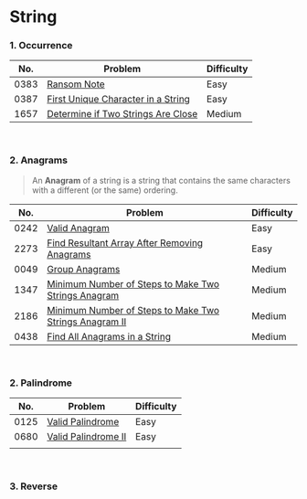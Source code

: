 # String

### 1. Occurrence 

| No.  | Problem                                                      | Difficulty |
| ---- | ------------------------------------------------------------ | ---------- |
| 0383 | [Ransom Note](https://leetcode.com/problems/ransom-note/)    | Easy       |
| 0387 | [First Unique Character in a String](https://leetcode.com/problems/first-unique-character-in-a-string/) | Easy       |
| 1657 | [Determine if Two Strings Are Close](https://leetcode.com/problems/determine-if-two-strings-are-close/description/) | Medium     |

<br>

### 2. Anagrams

>  An **Anagram** of a string is a string that contains the same characters with a different (or the same) ordering.

| No.  | Problem                                                      | Difficulty |
| ---- | ------------------------------------------------------------ | ---------- |
| 0242 | [Valid Anagram ](https://leetcode.com/problems/valid-anagram/) | Easy       |
| 2273 | [Find Resultant Array After Removing Anagrams ](https://leetcode.com/problems/find-resultant-array-after-removing-anagrams/) | Easy       |
| 0049 | [Group Anagrams](https://leetcode.com/problems/group-anagrams/) | Medium     |
| 1347 | [Minimum Number of Steps to Make Two Strings Anagram](https://leetcode.com/problems/minimum-number-of-steps-to-make-two-strings-anagram/) | Medium     |
| 2186 | [Minimum Number of Steps to Make Two Strings Anagram II](https://leetcode.com/problems/minimum-number-of-steps-to-make-two-strings-anagram-ii/) | Medium     |
| 0438 | [Find All Anagrams in a String](https://leetcode.com/problems/find-all-anagrams-in-a-string/) | Medium     |

<br>

### 2. Palindrome

| No.  | Problem                                                      | Difficulty |
| ---- | ------------------------------------------------------------ | ---------- |
| 0125 | [Valid Palindrome](https://leetcode.com/problems/valid-palindrome/) | Easy       |
| 0680 | [Valid Palindrome II](https://leetcode.com/problems/valid-palindrome-ii/) | Easy       |
|      |                                                              |            |

<br>

### 3. Reverse 

